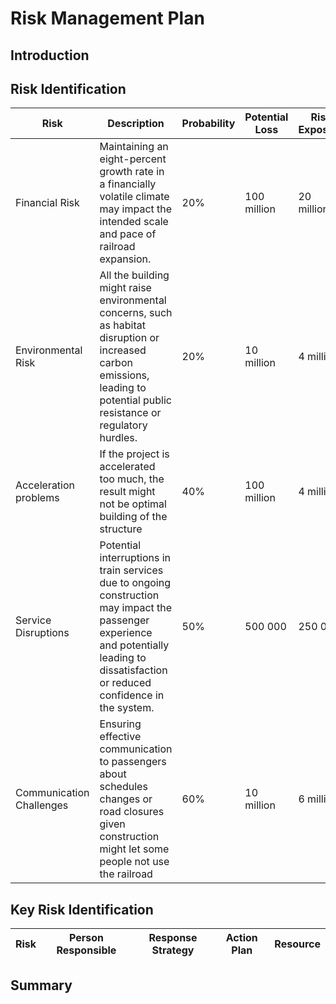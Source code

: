 # Risk Management Plan

## Introduction

## Risk Identification

| Risk              | Description | Probability | Potential Loss | Risk Exposure | Risk Category |
| ----------------- | ----------- | ----------- | -------------- | ------------- | ------------- |
| Financial Risk | Maintaining an eight-percent growth rate in a financially volatile climate may impact the intended scale and pace of railroad expansion. | 20%  | 100 million | 20 million | Mission and Goals |
| Environmental Risk | All the building might raise environmental concerns, such as habitat disruption or increased carbon emissions, leading to potential public resistance or regulatory hurdles. | 20%  | 10 million | 4 million | Mission and Goals |
| Acceleration problems | If the project is accelerated too much, the result might not be optimal building of the structure | 40% | 100 million | 4 million |  Organization Management |
| Service Disruptions | Potential interruptions in train services due to ongoing construction may impact the passenger experience and potentially leading to dissatisfaction or reduced confidence in the system. | 50% | 500 000 | 250 000 | Customer |
| Communication Challenges | Ensuring effective communication to passengers about schedules changes or road closures given construction might let some people not use the railroad | 60% | 10 million | 6 million | Customer |

## Key Risk Identification

| Risk | Person Responsible | Response Strategy | Action Plan | Resource |
| ---- | ------------------ | ----------------- | ----------- | -------- |

## Summary
